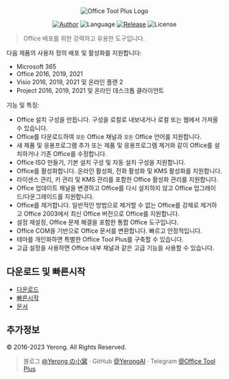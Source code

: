 ﻿#

<p align="center">
<img alt="Office Tool Plus Logo" src="https://otp.landian.vip/static/images/logo.webp"/>
</p>

<p align="center">
<a href="https://www.coolhub.top/" target="_blank"><img alt="Author" src="https://img.shields.io/badge/Author-Yerong-blue?style=flat-square"/></a>
<img alt="Language" src="https://img.shields.io/badge/Language-C%23-green?style=flat-square"/>
<a href="https://otp.landian.vip/" target="_blank"><img alt="Release" src="https://img.shields.io/github/v/release/YerongAI/Office-Tool?style=flat-square"/></a>
<img alt="License" src="https://img.shields.io/github/license/YerongAI/Office-Tool?style=flat-square"/>
</p>

> Office 배포를 위한 강력하고 유용한 도구입니다.

다음 제품의 사용자 정의 배포 및 활성화를 지원합니다:

- Microsoft 365
- Office 2016, 2019, 2021
- Visio 2016, 2019, 2021 및 온라인 플랜 2
- Project 2016, 2019, 2021 및 온라인 데스크톱 클라이언트

기능 및 특징:

- Office 설치 구성을 만듭니다. 구성을 로컬로 내보내거나 로컬 또는 웹에서 가져올 수 있습니다.
- Office를 다운로드하여 `모든` Office 채널과 `모든` Office 언어를 지원합니다.
- 새 제품 및 응용프로그램 추가 또는 제품 및 응용프로그램 제거와 같이 Office를 설치하거나 기존 Office를 수정합니다.
- Office ISO 만들기, 기본 설치 구성 및 자동 설치 구성을 지원합니다.
- Office를 활성화합니다. 온라인 활성화, 전화 활성화 및 KMS 활성화를 지원합니다.
- 라이센스 관리, 키 관리 및 KMS 관리를 포함한 Office 활성화 관리를 지원합니다.
- Office 업데이트 채널을 변경하고 Office를 다시 설치하지 않고 Office 업그레이드/다운그레이드를 지원합니다.
- Office를 제거합니다. 일반적인 방법으로 제거할 수 없는 Office를 강제로 제거하고 Office 2003에서 최신 Office 버전으로 Office를 지원합니다.
- 설정 재설정, Office 문제 해결을 포함한 통합 Office 도구입니다.
- Office COM을 기반으로 Office 문서를 변환합니다. 빠르고 안정적입니다.
- 테마를 개인화하면 특별한 Office Tool Plus를 구축할 수 있습니다.
- 고급 설정을 사용하면 Office 내부 채널과 같은 고급 기능을 사용할 수 있습니다.

## 다운로드 및 빠른시작

- [다운로드](https://otp.landian.vip/download.html)
- [빠른시작](https://github.com/YerongAI/Office-Tool/wiki)
- [문서](https://otp.landian.vip/help/)

## 추가정보

© 2016-2023 Yerong. All Rights Reserved.

> 블로그 [@Yerong の小窝](https://www.coolhub.top/) · GitHub [@YerongAI](https://github.com/YerongAI) · Telegram [@Office Tool Plus](https://t.me/s/otp_channel)
